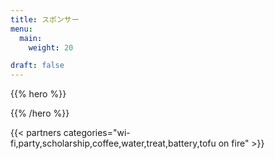 ```yaml
---
title: スポンサー
menu:
  main:
    weight: 20

draft: false
---
```


{{% hero %}}


{{% /hero %}}

<!-- Parteners list -->

{{< partners categories="wi-fi,party,scholarship,coffee,water,treat,battery,tofu on fire" >}}
